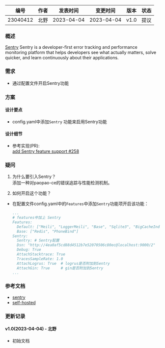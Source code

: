 | 编号 | 作者 | 发表时间 | 变更时间 | 版本 | 状态 |
| ----- | ----- | ----- | ----- | ----- | ----- |
| 23040412| 北野 | 2023-04-04 | 2023-04-04 | v1.0 | 提议 |

### 概述  
[Sentry](https://github.com/getsentry/sentry) Sentry is a developer-first error tracking and performance monitoring platform that helps developers see what actually matters, solve quicker, and learn continuously about their applications.

### 需求   
* 通过配置文件开启Sentry功能

### 方案  
#### 设计要点
* config.yaml中添加`Sentry` 功能来启用Sentry功能

#### 设计细节 
* 参考实现(PR):  
[add Sentry feature support #258](https://github.com/waydxd/paopao-ce/pull/258) 

### 疑问

1. 为什么要引入Sentry？      
添加一种对paopao-ce的错误追踪与性能检测机制。

2. 如何开启这个功能？        
* 在配置文件config.yaml中的`Features`中添加`Sentry`功能项开启该功能：
    ```yaml
    ...
    # features中加上 Sentry
    Features:
      Default: ["Meili", "LoggerMeili", "Base", "Sqlite3", "BigCacheIndex", "MinIO", "Sentry"]
      Base: ["Redis", "PhoneBind"]
    Sentry:
      Sentry: # Sentry配置
      Dsn: "http://4ea0af5cd88d4512b7e52070506c80ec@localhost:9000/2"
      Debug: True
      AttachStacktrace: True
      TracesSampleRate: 1.0
      AttachLogrus: True  # logrus是否附加到Sentry
      AttachGin: True     # gin是否附加到Sentry
    ...
    ```

### 参考文档
* [sentry](https://github.com/getsentry/sentry)
* [self-hosted](https://develop.sentry.dev/self-hosted/)

### 更新记录
#### v1.0(2023-04-04) - 北野
* 初始文档

